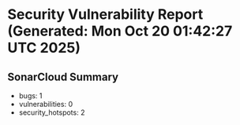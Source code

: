 # Security Vulnerability Report (Generated: Mon Oct 20 01:42:27 UTC 2025)


## SonarCloud Summary
* bugs: 1
* vulnerabilities: 0
* security_hotspots: 2
